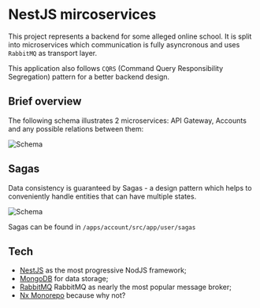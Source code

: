 # NestJS mircoservices

This project represents a backend for some alleged online school. It is split into microservices which communication is fully asyncronous and uses ```RabbitMQ``` as transport layer.

This application also follows ```CQRS``` (Command Query Responsibility Segregation) pattern for a better backend design.

## Brief overview
The following schema illustrates 2 microservices: API Gateway, Accounts and any possible relations between them:

![Schema](https://sun9-76.userapi.com/impg/l4f34MDawLcJIgnbPCbdOJFzhsnY8AC9Y9iUCw/8mCXtkDfrZ0.jpg?size=2087x1445&quality=95&sign=0b517a6cb078efee0d1c3fee32b893bd&type=album)

## Sagas
Data consistency is guaranteed by Sagas - a design pattern which helps to conveniently handle entities that can have multiple states.

![Schema](https://sun9-72.userapi.com/impg/3BuQ_Q01rxPJXmAodz6zSjco48kakXOaczlung/_nL-Tc8QSCY.jpg?size=1019x413&quality=95&sign=efc1cee58fd0e8c3da4f8f429ecaa96b&type=album)

Sagas can be found in ```/apps/account/src/app/user/sagas```

## Tech
- [NestJS](https://nestjs.com/) as the most progressive NodJS framework;
- [MongoDB](https://www.mongodb.com/) for data storage;
- [RabbitMQ](https://www.rabbitmq.com/) RabbitMQ as nearly the most popular message broker;
- [Nx Monorepo](https://nx.dev) because why not?